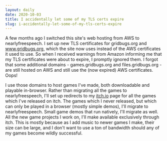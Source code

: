 ```yaml
---
layout: daily
date: 2020-10-03
title: I accidentally let some of my TLS certs expire
slug: i-accidentally-let-some-of-my-tls-certs-expire
---
```


A few months ago I switched this site's web hosting from AWS to nearlyfreespeech.
I set up new TLS certificates for gridbugs.org and www.gridbugs.org, which the site
now uses instead of the AWS certificates it used to use. So when I received warnings
from Amazon informing me that my TLS certificates were about to expire, I promptly
ignored them. I forgot that some additional domains - games.gridbugs.org and
files.gridbugs.org - are still hosted on AWS and still use the (now expired)
AWS certificates. Oops!

I use those domains to host games I've made, both downloadable and playable in-browser.
Rather than migrating all the games to nearlyfreespeech, I'll set up redirects to
my [itch.io](https://gridbugs.itch.io/) page for all the games which I've released on
itch. The games which I never released, but which can only be played in a browser (mostly simple demos),
I'll migrate to nearlyfreespeech. Small game demos that run natively, I'll migrate as well.
All the new game projects I work on, I'll make available exclusively through itch.
This is mostly because as I add music to newer games I make, their size can be large, and I don't
want to use a ton of bandwidth should any of my games become wildly successful.
